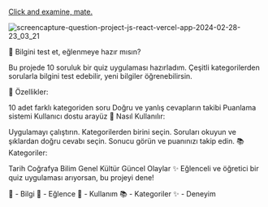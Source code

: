 <a href="https://question-project-js-react.vercel.app/">Click and examine, mate.</a>
  
![screencapture-question-project-js-react-vercel-app-2024-02-28-23_03_21](https://github.com/batuhanlog/Question_Project-JS-REACT-/assets/82649079/4eb04a23-c371-4e63-906d-6efdb445e4ac)

🧠 Bilgini test et, eğlenmeye hazır mısın?

Bu projede 10 soruluk bir quiz uygulaması hazırladım. Çeşitli kategorilerden sorularla bilgini test edebilir, yeni bilgiler öğrenebilirsin.

🎉 Özellikler:

10 adet farklı kategoriden soru
Doğru ve yanlış cevapların takibi
Puanlama sistemi
Kullanıcı dostu arayüz
🚀 Nasıl Kullanılır:

Uygulamayı çalıştırın.
Kategorilerden birini seçin.
Soruları okuyun ve şıklardan doğru cevabı seçin.
Sonucu görün ve puanınızı takip edin.
📚 Kategoriler:

Tarih
Coğrafya
Bilim
Genel Kültür
Güncel Olaylar
✨ Eğlenceli ve öğretici bir quiz uygulaması arıyorsan, bu projeyi dene!

🧠 - Bilgi
🎉 - Eğlence
🚀 - Kullanım
📚 - Kategoriler
✨ - Deneyim
